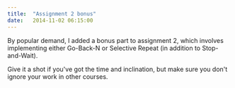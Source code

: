 ```yaml
---
title:  "Assignment 2 bonus"
date:   2014-11-02 06:15:00
---
```


By popular demand, I added a bonus part to assignment 2, which involves implementing
either Go-Back-N or Selective Repeat (in addition to Stop-and-Wait).

Give it a shot if you've got the time and inclination, but make sure you don't ignore
your work in other courses.
